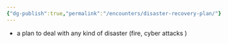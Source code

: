 ```yaml
---
{"dg-publish":true,"permalink":"/encounters/disaster-recovery-plan/"}
---
```


- a plan to deal with any kind of disaster (fire, cyber attacks )